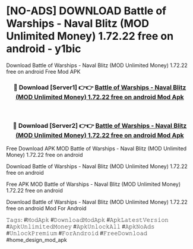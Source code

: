 # [NO-ADS] DOWNLOAD Battle of Warships - Naval Blitz (MOD Unlimited Money) 1.72.22 free on android - y1bic
Download Battle of Warships - Naval Blitz (MOD Unlimited Money) 1.72.22 free on android Free Mod APK

<div align="center">
<h3>🔴 Download [Server1] 👉👉 <a href="https://apk-comot.site?title=Battle_of_Warships_-_Naval_Blitz_(MOD_Unlimited_Money)_1.72.22_free_on_android">Battle of Warships - Naval Blitz (MOD Unlimited Money) 1.72.22 free on android Mod Apk</a></h3><br>

<h3>🔴 Download [Server2] 👉👉 <a href="https://apk-comot.site?title=Battle_of_Warships_-_Naval_Blitz_(MOD_Unlimited_Money)_1.72.22_free_on_android">Battle of Warships - Naval Blitz (MOD Unlimited Money) 1.72.22 free on android Mod Apk</a></h3>
</div>


Free Download APK MOD Battle of Warships - Naval Blitz (MOD Unlimited Money) 1.72.22 free on android

Download Battle of Warships - Naval Blitz (MOD Unlimited Money) 1.72.22 free on android 

Free APK MOD Battle of Warships - Naval Blitz (MOD Unlimited Money) 1.72.22 free on android 

Download Battle of Warships - Naval Blitz (MOD Unlimited Money) 1.72.22 free on android Mod For Android

𝚃𝚊𝚐𝚜: #𝙼𝚘𝚍𝙰𝚙𝚔 #𝙳𝚘𝚠𝚗𝚕𝚘𝚊𝚍𝙼𝚘𝚍𝙰𝚙𝚔 #𝙰𝚙𝚔𝙻𝚊𝚝𝚎𝚜𝚝𝚅𝚎𝚛𝚜𝚒𝚘𝚗 #𝙰𝚙𝚔𝚄𝚗𝚕𝚒𝚖𝚒𝚝𝚎𝚍𝙼𝚘𝚗𝚎𝚢 #𝙰𝚙𝚔𝚄𝚗𝚕𝚘𝚌𝚔𝙰𝚕𝚕 #𝙰𝚙𝚔𝙽𝚘𝙰𝚍𝚜 #𝚄𝚗𝚕𝚘𝚌𝚔𝙿𝚛𝚎𝚖𝚒𝚞𝚖 #𝙵𝚘𝚛𝙰𝚗𝚍𝚛𝚘𝚒𝚍 #𝙵𝚛𝚎𝚎𝙳𝚘𝚠𝚗𝚕𝚘𝚊𝚍 #home_design_mod_apk